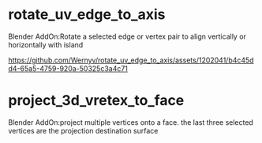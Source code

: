 # rotate_uv_edge_to_axis
Blender AddOn:Rotate a selected edge or vertex pair to align vertically or horizontally with island

https://github.com/Wernyv/rotate_uv_edge_to_axis/assets/1202041/b4c45dd4-65a5-4759-920a-50325c3a4c71

# project_3d_vretex_to_face
Blender AddOn:project multiple vertices onto a face. the last three selected vertices are the projection destination surface




